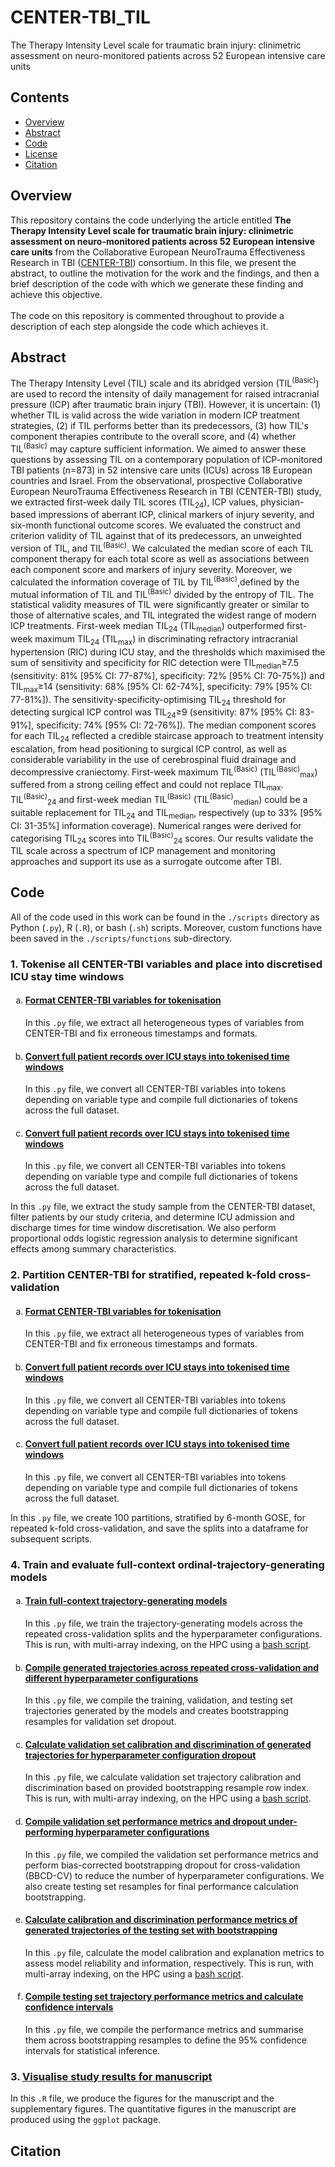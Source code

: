 # CENTER-TBI_TIL
The Therapy Intensity Level scale for traumatic brain injury: clinimetric assessment on neuro-monitored patients across 52 European intensive care units

## Contents

- [Overview](#overview)
- [Abstract](#abstract)
- [Code](#code)
- [License](./LICENSE)
- [Citation](#citation)

## Overview

This repository contains the code underlying the article entitled **The Therapy Intensity Level scale for traumatic brain injury: clinimetric assessment on neuro-monitored patients across 52 European intensive care units** from the Collaborative European NeuroTrauma Effectiveness Research in TBI ([CENTER-TBI](https://www.center-tbi.eu/)) consortium. In this file, we present the abstract, to outline the motivation for the work and the findings, and then a brief description of the code with which we generate these finding and achieve this objective.\
\
The code on this repository is commented throughout to provide a description of each step alongside the code which achieves it.

## Abstract
The Therapy Intensity Level (TIL) scale and its abridged version (TIL<sup>(Basic)</sup>) are used to record the intensity of daily management for raised intracranial pressure (ICP) after traumatic brain injury (TBI). However, it is uncertain: (1) whether TIL is valid across the wide variation in modern ICP treatment strategies, (2) if TIL performs better than its predecessors, (3) how TIL's component therapies contribute to the overall score, and (4) whether TIL<sup>(Basic)</sup> may capture sufficient information. We aimed to answer these questions by assessing TIL on a contemporary population of ICP-monitored TBI patients (*n*=873) in 52 intensive care units (ICUs) across 18 European countries and Israel. From the observational, prospective Collaborative European NeuroTrauma Effectiveness Research in TBI (CENTER-TBI) study, we extracted first-week daily TIL scores (TIL<sub>24</sub>), ICP values, physician-based impressions of aberrant ICP, clinical markers of injury severity, and six-month functional outcome scores. We evaluated the construct and criterion validity of TIL against that of its predecessors, an unweighted version of TIL, and TIL<sup>(Basic)</sup>. We calculated the median score of each TIL component therapy for each total score as well as associations between each component score and markers of injury severity. Moreover, we calculated the information coverage of TIL by TIL<sup>(Basic)</sup>,defined by the mutual information of TIL and TIL<sup>(Basic)</sup> divided by the entropy of TIL. The statistical validity measures of TIL were significantly greater or similar to those of alternative scales, and TIL integrated the widest range of modern ICP treatments. First-week median TIL<sub>24</sub> (TIL<sub>median</sub>) outperformed first-week maximum TIL<sub>24</sub> (TIL<sub>max</sub>) in discriminating refractory intracranial hypertension (RIC) during ICU stay, and the thresholds which maximised the sum of sensitivity and specificity for RIC detection were TIL<sub>median</sub>≥7.5 (sensitivity: 81% [95% CI: 77-87%], specificity: 72% [95% CI: 70-75%]) and TIL<sub>max</sub>≥14 (sensitivity: 68% [95% CI: 62-74%], specificity: 79% [95% CI: 77-81%]). The sensitivity-specificity-optimising TIL<sub>24</sub> threshold for detecting surgical ICP control was TIL<sub>24</sub>≥9 (sensitivity: 87% [95% CI: 83-91%], specificity: 74% [95% CI: 72-76%]). The median component scores for each TIL<sub>24</sub> reflected a credible staircase approach to treatment intensity escalation, from head positioning to surgical ICP control, as well as considerable variability in the use of cerebrospinal fluid drainage and decompressive craniectomy. First-week maximum TIL<sup>(Basic)</sup> (TIL<sup>(Basic)</sup><sub>max</sub>) suffered from a strong ceiling effect and could not replace TIL<sub>max</sub>. TIL<sup>(Basic)</sup><sub>24</sub> and first-week median TIL<sup>(Basic)</sup> (TIL<sup>(Basic)</sup><sub>median</sub>) could be a suitable replacement for TIL<sub>24</sub> and TIL<sub>median</sub>, respectively (up to 33% [95% CI: 31-35%] information coverage). Numerical ranges were derived for categorising TIL<sub>24</sub> scores into TIL<sup>(Basic)</sup><sub>24</sub> scores. Our results validate the TIL scale across a spectrum of ICP management and monitoring approaches and support its use as a surrogate outcome after TBI.

## Code 
All of the code used in this work can be found in the `./scripts` directory as Python (`.py`), R (`.R`), or bash (`.sh`) scripts. Moreover, custom functions have been saved in the `./scripts/functions` sub-directory.

### 1. Tokenise all CENTER-TBI variables and place into discretised ICU stay time windows

<ol type="a">
  <li><h4><a href="scripts/01a_prepare_study_sample.py">Format CENTER-TBI variables for tokenisation</a></h4> In this <code>.py</code> file, we extract all heterogeneous types of variables from CENTER-TBI and fix erroneous timestamps and formats.</li>
  <li><h4><a href="scripts/01b_calculate_summary_stats.py">Convert full patient records over ICU stays into tokenised time windows</a></h4> In this <code>.py</code> file, we convert all CENTER-TBI variables into tokens depending on variable type and compile full dictionaries of tokens across the full dataset. </li>
  <li><h4><a href="scripts/01c_missing_value_imputation.R">Convert full patient records over ICU stays into tokenised time windows</a></h4> In this <code>.py</code> file, we convert all CENTER-TBI variables into tokens depending on variable type and compile full dictionaries of tokens across the full dataset. </li>
</ol>

In this `.py` file, we extract the study sample from the CENTER-TBI dataset, filter patients by our study criteria, and determine ICU admission and discharge times for time window discretisation. We also perform proportional odds logistic regression analysis to determine significant effects among summary characteristics.

### 2. Partition CENTER-TBI for stratified, repeated k-fold cross-validation

<ol type="a">
  <li><h4><a href="scripts/02a_prepare_for_TIL_stats_bootstrapping.py">Format CENTER-TBI variables for tokenisation</a></h4> In this <code>.py</code> file, we extract all heterogeneous types of variables from CENTER-TBI and fix erroneous timestamps and formats.</li>
  <li><h4><a href="scripts/02b_calculate_correlations_and_stats.py">Convert full patient records over ICU stays into tokenised time windows</a></h4> In this <code>.py</code> file, we convert all CENTER-TBI variables into tokens depending on variable type and compile full dictionaries of tokens across the full dataset. </li>
  <li><h4><a href="scripts/02c_compile_correlations_and_stats.py">Convert full patient records over ICU stays into tokenised time windows</a></h4> In this <code>.py</code> file, we convert all CENTER-TBI variables into tokens depending on variable type and compile full dictionaries of tokens across the full dataset. </li>
</ol>

In this `.py` file, we create 100 partitions, stratified by 6-month GOSE, for repeated k-fold cross-validation, and save the splits into a dataframe for subsequent scripts.

### 4. Train and evaluate full-context ordinal-trajectory-generating models

<ol type="a">
  <li><h4><a href="scripts/04a_train_full_set_models.py">Train full-context trajectory-generating models</a></h4> In this <code>.py</code> file, we train the trajectory-generating models across the repeated cross-validation splits and the hyperparameter configurations. This is run, with multi-array indexing, on the HPC using a <a href="scripts/04a_train_full_set_models.sh">bash script</a>.</li>
  <li><h4><a href="scripts/04b_compile_full_set_model_predictions.py">Compile generated trajectories across repeated cross-validation and different hyperparameter configurations</a></h4> In this <code>.py</code> file, we compile the training, validation, and testing set trajectories generated by the models and creates bootstrapping resamples for validation set dropout.</li>
  <li><h4><a href="scripts/04c_validation_set_bootstrapping_for_dropout.py">Calculate validation set calibration and discrimination of generated trajectories for hyperparameter configuration dropout</a></h4> In this <code>.py</code> file, we calculate validation set trajectory calibration and discrimination based on provided bootstrapping resample row index. This is run, with multi-array indexing, on the HPC using a <a href="scripts/04c_validation_set_bootstrapping_for_dropout.sh">bash script</a>.</li>
  <li><h4><a href="scripts/04d_dropout_configurations.py">Compile validation set performance metrics and dropout under-performing hyperparameter configurations</a></h4> In this <code>.py</code> file, we compiled the validation set performance metrics and perform bias-corrected bootstrapping dropout for cross-validation (BBCD-CV) to reduce the number of hyperparameter configurations. We also create testing set resamples for final performance calculation bootstrapping. </li>
  <li><h4><a href="scripts/04e_test_set_performance.py">Calculate calibration and discrimination performance metrics of generated trajectories of the testing set with bootstrapping</a></h4> In this <code>.py</code> file, calculate the model calibration and explanation metrics to assess model reliability and information, respectively. This is run, with multi-array indexing, on the HPC using a <a href="scripts/04e_test_set_performance.sh">bash script</a>.</li>
  <li><h4><a href="scripts/04f_test_set_confidence_intervals.py">Compile testing set trajectory performance metrics and calculate confidence intervals</a></h4> In this <code>.py</code> file, we compile the performance metrics and summarise them across bootstrapping resamples to define the 95% confidence intervals for statistical inference. </li>
</ol>

### 3. [Visualise study results for manuscript](scripts/03_manuscript_visualisations.R)
In this `.R` file, we produce the figures for the manuscript and the supplementary figures. The quantitative figures in the manuscript are produced using the `ggplot` package.

## Citation
```
```
